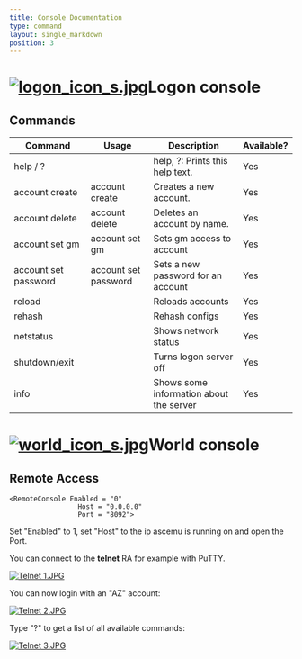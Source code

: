 ```yaml
---
title: Console Documentation
type: command
layout: single_markdown
position: 3
---
```


# [![logon_icon_s.jpg](/Wiki/images/logon_icon_s.jpg)](/Wiki/images/logon_icon_s.jpg)Logon console

## Commands

Command              | Usage                                    | Description                             | Available?
-------------------- | ---------------------------------------- | --------------------------------------- | ----------
help / ?             |                                          | help, ?: Prints this help text.         | Yes       
account create       | account create <name> <password> <email> | Creates a new account.                  | Yes       
account delete       | account delete <name>                    | Deletes an account by name.             | Yes       
account set gm       | account set gm <name> <gmlevel>          | Sets gm access to account               | Yes       
account set password | account set password <name> <password>   | Sets a new password for an account      | Yes       
reload               |                                          | Reloads accounts                        | Yes       
rehash               |                                          | Rehash configs                          | Yes       
netstatus            |                                          | Shows network status                    | Yes       
shutdown/exit        |                                          | Turns logon server off                  | Yes       
info                 |                                          | Shows some information about the server | Yes       

# [![world_icon_s.jpg](/Wiki/images/world_icon_s.jpg)](/Wiki/images/world_icon_s.jpg)World console

## Remote Access

```console
<RemoteConsole Enabled = "0"
                 Host = "0.0.0.0"
                 Port = "8092">
```

Set "Enabled" to 1, set "Host" to the ip ascemu is running on and open the Port.

You can connect to the **telnet** RA for example with PuTTY.

[![Telnet 1.JPG](/Wiki/images/Telnet_1.JPG)]()

You can now login with an "AZ" account:

[![Telnet 2.JPG](/Wiki/images/Telnet_2.JPG)]()

Type "?" to get a list of all available commands:

[![Telnet 3.JPG](/Wiki/images/Telnet_3.JPG)]()